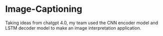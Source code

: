 # Image-Captioning
 Taking ideas from chatgpt 4.0, my team used the CNN encoder model and LSTM decoder model to make an image interpretation application.
